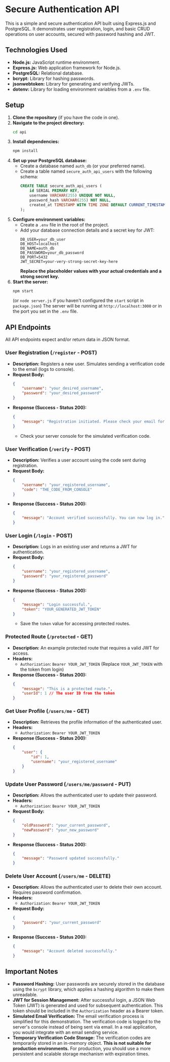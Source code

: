 # Secure Authentication API

This is a simple and secure authentication API built using Express.js and PostgreSQL. It demonstrates user registration, login, and basic CRUD operations on user accounts, secured with password hashing and JWT.

## Technologies Used

* **Node.js:** JavaScript runtime environment.
* **Express.js:** Web application framework for Node.js.
* **PostgreSQL:** Relational database.
* **bcrypt:** Library for hashing passwords.
* **jsonwebtoken:** Library for generating and verifying JWTs.
* **dotenv:** Library for loading environment variables from a `.env` file.

## Setup

1.  **Clone the repository** (if you have the code in one).
2.  **Navigate to the project directory:**
    ```bash
    cd api
    ```
3.  **Install dependencies:**
    ```bash
    npm install
    ```
4.  **Set up your PostgreSQL database:**
    * Create a database named `auth_db` (or your preferred name).
    * Create a table named `secure_auth_api_users` with the following schema:
        ```sql
        CREATE TABLE secure_auth_api_users (
            id SERIAL PRIMARY KEY,
            username VARCHAR(255) UNIQUE NOT NULL,
            password_hash VARCHAR(255) NOT NULL,
            created_at TIMESTAMP WITH TIME ZONE DEFAULT CURRENT_TIMESTAMP
        );
        ```
5.  **Configure environment variables:**
    * Create a `.env` file in the root of the project.
    * Add your database connection details and a secret key for JWT:
        ```
        DB_USER=your_db_user
        DB_HOST=localhost
        DB_NAME=auth_db
        DB_PASSWORD=your_db_password
        DB_PORT=5432
        JWT_SECRET=your-very-strong-secret-key-here
        ```
        **Replace the placeholder values with your actual credentials and a strong secret key.**
6.  **Start the server:**
    ```bash
    npm start
    ```
    (or `node server.js` if you haven't configured the `start` script in `package.json`)
    The server will be running at `http://localhost:3000` or in the port you set in the `.env` file.

## API Endpoints

All API endpoints expect and/or return data in JSON format.

### User Registration (`/register` - POST)

* **Description:** Registers a new user. Simulates sending a verification code to the email (logs to console).
* **Request Body:**
    ```json
    {
        "username": "your_desired_username",
        "password": "your_desired_password"
    }
    ```
* **Response (Success - Status 200):**
    ```json
    {
        "message": "Registration initiated. Please check your email for the verification code."
    }
    ```
    * Check your server console for the simulated verification code.

### User Verification (`/verify` - POST)

* **Description:** Verifies a user account using the code sent during registration.
* **Request Body:**
    ```json
    {
        "username": "your_registered_username",
        "code": "THE_CODE_FROM_CONSOLE"
    }
    ```
* **Response (Success - Status 200):**
    ```json
    {
        "message": "Account verified successfully. You can now log in."
    }
    ```

### User Login (`/login` - POST)

* **Description:** Logs in an existing user and returns a JWT for authentication.
* **Request Body:**
    ```json
    {
        "username": "your_registered_username",
        "password": "your_registered_password"
    }
    ```
* **Response (Success - Status 200):**
    ```json
    {
        "message": "Login successful.",
        "token": "YOUR_GENERATED_JWT_TOKEN"
    }
    ```
    * Save the `token` value for accessing protected routes.

### Protected Route (`/protected` - GET)

* **Description:** An example protected route that requires a valid JWT for access.
* **Headers:**
    * `Authorization`: `Bearer YOUR_JWT_TOKEN` (Replace `YOUR_JWT_TOKEN` with the token from login)
* **Response (Success - Status 200):**
    ```json
    {
        "message": "This is a protected route.",
        "userId": 1 // The user ID from the token
    }
    ```

### Get User Profile (`/users/me` - GET)

* **Description:** Retrieves the profile information of the authenticated user.
* **Headers:**
    * `Authorization`: `Bearer YOUR_JWT_TOKEN`
* **Response (Success - Status 200):**
    ```json
    {
        "user": {
            "id": 1,
            "username": "your_registered_username"
        }
    }
    ```

### Update User Password (`/users/me/password` - PUT)

* **Description:** Allows the authenticated user to update their password.
* **Headers:**
    * `Authorization`: `Bearer YOUR_JWT_TOKEN`
* **Request Body:**
    ```json
    {
        "oldPassword": "your_current_password",
        "newPassword": "your_new_password"
    }
    ```
* **Response (Success - Status 200):**
    ```json
    {
        "message": "Password updated successfully."
    }
    ```

### Delete User Account (`/users/me` - DELETE)

* **Description:** Allows the authenticated user to delete their own account. Requires password confirmation.
* **Headers:**
    * `Authorization`: `Bearer YOUR_JWT_TOKEN`
* **Request Body:**
    ```json
    {
        "password": "your_current_password"
    }
    ```
* **Response (Success - Status 200):**
    ```json
    {
        "message": "Account deleted successfully."
    }
    ```

## Important Notes

* **Password Hashing:** User passwords are securely stored in the database using the `bcrypt` library, which applies a hashing algorithm to make them unreadable.
* **JWT for Session Management:** After successful login, a JSON Web Token (JWT) is generated and used for subsequent authentication. This token should be included in the `Authorization` header as a Bearer token.
* **Simulated Email Verification:** The email verification process is simplified for this demonstration. The verification code is logged to the server's console instead of being sent via email. In a real application, you would integrate with an email sending service.
* **Temporary Verification Code Storage:** The verification codes are temporarily stored in an in-memory object. **This is not suitable for production environments.** For production, you should use a more persistent and scalable storage mechanism with expiration times.